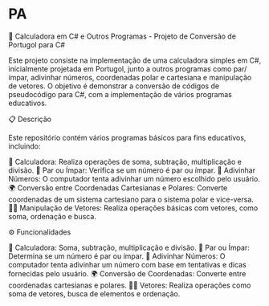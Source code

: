 # PA

🧮 Calculadora em C# e Outros Programas - Projeto de Conversão de Portugol para C#

Este projeto consiste na implementação de uma calculadora simples em C#, inicialmente projetada em Portugol, junto a outros programas como par/ímpar, adivinhar números, coordenadas polar e cartesiana e manipulação de vetores. O objetivo é demonstrar a conversão de códigos de pseudocódigo para C#, com a implementação de vários programas educativos.

📋 Descrição

Este repositório contém vários programas básicos para fins educativos, incluindo:

  🧮 Calculadora: Realiza operações de soma, subtração, multiplicação e divisão.
  🔢 Par ou Ímpar: Verifica se um número é par ou ímpar.
  🎯 Adivinhar Números: O computador tenta adivinhar um número escolhido pelo usuário.
  🌍 Conversão entre Coordenadas Cartesianas e Polares: Converte coordenadas de um sistema cartesiano para o sistema polar e vice-versa.
  🧑‍💻 Manipulação de Vetores: Realiza operações básicas com vetores, como soma, ordenação e busca.

⚙️ Funcionalidades

  🧮 Calculadora: Soma, subtração, multiplicação e divisão.
  🔢 Par ou Ímpar: Determina se um número é par ou ímpar.
  🎯 Adivinhar Números: O computador tenta adivinhar um número com base em tentativas e dicas fornecidas pelo usuário.
  🌍 Conversão de Coordenadas: Converte entre coordenadas cartesianas e polares.
  🧑‍💻 Vetores: Realiza operações como soma de vetores, busca de elementos e ordenação.
